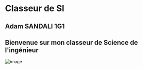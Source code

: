 # Classeur de SI
## Adam SANDALI 1G1 
## Bienvenue sur mon classeur de Science de l'ingénieur
![image](https://github.com/user-attachments/assets/b4a341a5-8a51-4e6a-bfd7-6d1919cf0c80)
